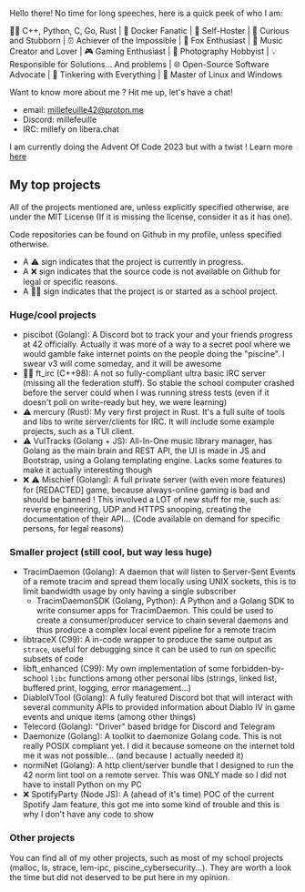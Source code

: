 Hello there! 
No time for long speeches, here is a quick peek of who I am:

👨‍💻 C++, Python, C, Go, Rust | 🐋 Docker Fanatic | 🏡 Self-Hoster | 🤔 Curious and Stubborn | ⏰ Achiever of the Impossible | 🦊 Fox Enthusiast | 🎵 Music Creator and Lover | 🎮 Gaming Enthusiast | 📸 Photography Hobbyist | 💡 Responsible for Solutions... And problems | 🌐 Open-Source Software Advocate | 🔧 Tinkering with Everything | 🐧 Master of Linux and Windows

Want to know more about me ? Hit me up, let's have a chat!
- email: millefeuille42@proton.me
- Discord: millefeuille
- IRC: millefy on libera.chat

I am currently doing the Advent Of Code 2023 but with a twist ! Learn more [here](https://github.com/Millefeuille42/advent_of_code_2023)

## My top projects
All of the projects mentioned are, unless explicitly specified otherwise, are under the MIT License (If it is missing the license, consider it as it has one).

Code repositories can be found on Github in my profile, unless specified otherwise.

- A :warning: sign indicates that the project is currently in progress.
- A ❌ sign indicates that the source code is not available on Github for legal or specific reasons.
- A 🧑‍🎓 sign indicates that the project is or started as a school project.

### Huge/cool projects
- piscibot (Golang): A Discord bot to track your and your friends progress at 42 officially. Actually it was more of a way to a secret pool where we would gamble fake internet points on the people doing the "piscine". I swear v3 will come someday, and it will be awesome
- 🧑‍🎓 ft_irc (C++98): A not so fully-compliant ultra basic IRC server (missing all the federation stuff). So stable the school computer crashed before the server could when I was running stress tests (even if it doesn't poll on write-ready but hey, we were learning)
- :warning: mercury (Rust): My very first project in Rust. It's a full suite of tools and libs to write server/clients for IRC. It will include some example projects, such as a TUI client.
- :warning: VulTracks (Golang + JS): All-In-One music library manager, has Golang as the main brain and REST API, the UI is made in JS and Bootstrap, using a Golang templating engine. Lacks some features to make it actually interesting though
- ❌ :warning: Mischief (Golang): A full private server (with even more features) for [REDACTED] game, because always-online gaming is bad and should be banned ! This involved a LOT of new stuff for me, such as: reverse engineering, UDP and HTTPS snooping, creating the documentation of their API...  (Code available on demand for specific persons, for legal reasons)

### Smaller project (still cool, but way less huge)
- TracimDaemon (Golang): A daemon that will listen to Server-Sent Events of a remote tracim and spread them locally using UNIX sockets, this is to limit bandwidth usage by only having a single subscriber
	- TracimDaemonSDK (Golang, Python): A Python and a Golang SDK to write consumer apps for TracimDaemon. This could be used to create a consumer/producer service to chain several daemons and thus produce a complex local event pipeline for a remote tracim
- libtraceX (C99): A in-code wrapper to produce the same output as `strace`, useful for debugging since it can be used to run on specific subsets of code
- libft_enhanced (C99): My own implementation of some forbidden-by-school `libc` functions among other personal libs (strings, linked list, buffered print, logging, error management...)
- DiabloIVTool (Golang): A fully featured Discord bot that will interact with several community APIs to provided information about Diablo IV in game events and unique items (among other things)
- Telecord (Golang): "Driver" based bridge for Discord and Telegram
- Daemonize (Golang): A toolkit to daemonize Golang code. This is not really POSIX compliant yet. I did it because someone on the internet told me it was not possible... (and because I actually needed it)
- normiNet (Golang): A http client/server bundle that I designed to run the 42 norm lint tool on a remote server. This was ONLY made so I did not have to install Python on my PC
- ❌ SpotifyParty (Node JS): A (ahead of it's time) POC of the current Spotify Jam feature, this got me into some kind of trouble and this is why I don't have any code to show 

### Other projects
You can find all of my other projects, such as most of my school projects (malloc, ls, strace, lem-ipc, piscine_cybersecurity...). They are worth a look the time but did not deserved to be put here in my opinion.
